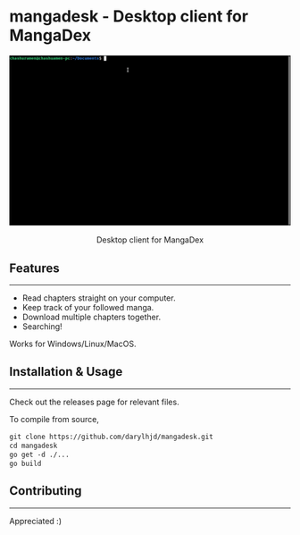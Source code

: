 # mangadesk - Desktop client for MangaDex

<img src="assets/demo.gif" alt="">

<p style="text-align:center">Desktop client for MangaDex</p>

## Features

---
- Read chapters straight on your computer.
- Keep track of your followed manga.
- Download multiple chapters together.
- Searching!

Works for Windows/Linux/MacOS.

## Installation & Usage

---
Check out the releases page for relevant files.

To compile from source,

```
git clone https://github.com/darylhjd/mangadesk.git
cd mangadesk
go get -d ./...
go build
```

## Contributing

---
Appreciated :)
